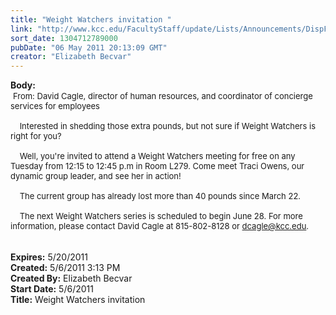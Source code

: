 ```yaml
---
title: "Weight Watchers invitation "
link: "http://www.kcc.edu/FacultyStaff/update/Lists/Announcements/DispForm.aspx?ID=291"
sort_date: 1304712789000
pubDate: "06 May 2011 20:13:09 GMT"
creator: "Elizabeth Becvar"
---
```


<div><b>Body:</b> <div class=ExternalClass45C9BA1C453B499AB6D1644620B811B7><div> <font size=2>From: David Cagle, director of human resources, and coordinator of concierge services for employees<br> <br>    Interested in shedding those extra pounds, but not sure if Weight Watchers is right for you?</font></div><font size=2>
<div><br>    Well, you're invited to attend a Weight Watchers meeting for free on any Tuesday from 12:15 to 12:45 p.m in Room L279. Come meet Traci Owens, our dynamic group leader, and see her in action!</div>
<div><br>    The current group has already lost more than 40 pounds since March 22. </div>
<div><br>    The next Weight Watchers series is scheduled to begin June 28. For more information, please contact David Cagle at 815-802-8128 or </font><a href="mailto:dcagle@kcc.edu"><font size=2>dcagle@kcc.edu</font></a><font size=2>. <br> <br></font>      </div></div></div>
<div><b>Expires:</b> 5/20/2011</div>
<div><b>Created:</b> 5/6/2011 3:13 PM</div>
<div><b>Created By:</b> Elizabeth Becvar</div>
<div><b>Start Date:</b> 5/6/2011</div>
<div><b>Title:</b> Weight Watchers invitation </div>

